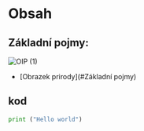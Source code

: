 # Obsah

## Základní pojmy:
![OIP (1)](https://github.com/user-attachments/assets/75537836-e3fb-437d-9e93-f342f6df7be4)
-   [Obrazek prirody](#Základní pojmy)
## kod 
```python
print ("Hello world")
```

